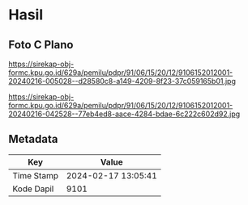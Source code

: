 # Hasil

## Foto C Plano

https://sirekap-obj-formc.kpu.go.id/629a/pemilu/pdpr/91/06/15/20/12/9106152012001-20240216-005028--d28580c8-a149-4209-8f23-37c059165b01.jpg

https://sirekap-obj-formc.kpu.go.id/629a/pemilu/pdpr/91/06/15/20/12/9106152012001-20240216-042528--77eb4ed8-aace-4284-bdae-6c222c602d92.jpg


## Metadata

| Key        | Value               |
| ---------- | ------------------- |
| Time Stamp | 2024-02-17 13:05:41 |
| Kode Dapil | 9101                |



